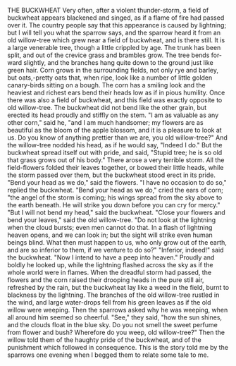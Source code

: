 THE BUCKWHEAT
Very
often,
after
a
violent
thunder-storm,
a
field
of
buckwheat
appears
blackened
and
singed,
as
if
a
flame
of
fire
had
passed
over
it.
The
country
people
say
that
this
appearance
is
caused
by
lightning;
but
I
will
tell
you
what
the
sparrow
says,
and
the
sparrow
heard
it
from
an
old
willow-tree
which
grew
near
a
field
of
buckwheat,
and
is
there
still.
It
is
a
large
venerable
tree,
though
a
little
crippled
by
age.
The
trunk
has
been
split,
and
out
of
the
crevice
grass
and
brambles
grow.
The
tree
bends
for-ward
slightly,
and
the
branches
hang
quite
down
to
the
ground
just
like
green
hair.
Corn
grows
in
the
surrounding
fields,
not
only
rye
and
barley,
but
oats,-pretty
oats
that,
when
ripe,
look
like
a
number
of
little
golden
canary-birds
sitting
on
a
bough.
The
corn
has
a
smiling
look
and
the
heaviest
and
richest
ears
bend
their
heads
low
as
if
in
pious
humility.
Once
there
was
also
a
field
of
buckwheat,
and
this
field
was
exactly
opposite
to
old
willow-tree.
The
buckwheat
did
not
bend
like
the
other
grain,
but
erected
its
head
proudly
and
stiffly
on
the
stem.
"I
am
as
valuable
as
any
other
corn,"
said
he,
"and
I
am
much
handsomer;
my
flowers
are
as
beautiful
as
the
bloom
of
the
apple
blossom,
and
it
is
a
pleasure
to
look
at
us.
Do
you
know
of
anything
prettier
than
we
are,
you
old
willow-tree?"
And
the
willow-tree
nodded
his
head,
as
if
he
would
say,
"Indeed
I
do."
But
the
buckwheat
spread
itself
out
with
pride,
and
said,
"Stupid
tree;
he
is
so
old
that
grass
grows
out
of
his
body."
There
arose
a
very
terrible
storm.
All
the
field-flowers
folded
their
leaves
together,
or
bowed
their
little
heads,
while
the
storm
passed
over
them,
but
the
buckwheat
stood
erect
in
its
pride.
"Bend
your
head
as
we
do,"
said
the
flowers.
"I
have
no
occasion
to
do
so,"
replied
the
buckwheat.
"Bend
your
head
as
we
do,"
cried
the
ears
of
corn;
"the
angel
of
the
storm
is
coming;
his
wings
spread
from
the
sky
above
to
the
earth
beneath.
He
will
strike
you
down
before
you
can
cry
for
mercy."
"But
I
will
not
bend
my
head,"
said
the
buckwheat.
"Close
your
flowers
and
bend
your
leaves,"
said
the
old
willow-tree.
"Do
not
look
at
the
lightning
when
the
cloud
bursts;
even
men
cannot
do
that.
In
a
flash
of
lightning
heaven
opens,
and
we
can
look
in;
but
the
sight
will
strike
even
human
beings
blind.
What
then
must
happen
to
us,
who
only
grow
out
of
the
earth,
and
are
so
inferior
to
them,
if
we
venture
to
do
so?"
"Inferior,
indeed!"
said
the
buckwheat.
"Now
I
intend
to
have
a
peep
into
heaven."
Proudly
and
boldly
he
looked
up,
while
the
lightning
flashed
across
the
sky
as
if
the
whole
world
were
in
flames.
When
the
dreadful
storm
had
passed,
the
flowers
and
the
corn
raised
their
drooping
heads
in
the
pure
still
air,
refreshed
by
the
rain,
but
the
buckwheat
lay
like
a
weed
in
the
field,
burnt
to
blackness
by
the
lightning.
The
branches
of
the
old
willow-tree
rustled
in
the
wind,
and
large
water-drops
fell
from
his
green
leaves
as
if
the
old
willow
were
weeping.
Then
the
sparrows
asked
why
he
was
weeping,
when
all
around
him
seemed
so
cheerful.
"See,"
they
said,
"how
the
sun
shines,
and
the
clouds
float
in
the
blue
sky.
Do
you
not
smell
the
sweet
perfume
from
flower
and
bush?
Wherefore
do
you
weep,
old
willow-tree?"
Then
the
willow
told
them
of
the
haughty
pride
of
the
buckwheat,
and
of
the
punishment
which
followed
in
consequence.
This
is
the
story
told
me
by
the
sparrows
one
evening
when
I
begged
them
to
relate
some
tale
to
me.
